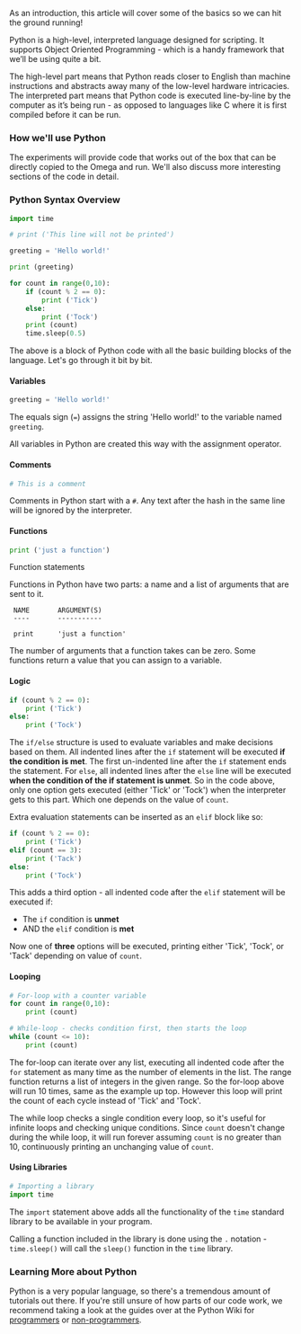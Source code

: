 As an introduction, this article will cover some of the basics so we can hit the ground running!

Python is a high-level, interpreted language designed for scripting. It supports Object Oriented Programming - which is a handy framework that we’ll be using quite a bit.

The high-level part means that Python reads closer to English than machine instructions and abstracts away many of the low-level hardware intricacies. The interpreted part means that Python code is executed line-by-line by the computer as it’s being run - as opposed to languages like C where it is first compiled before it can be run.

### How we'll use Python

<!-- // * this guide will provide complete python scripts which can be copied to your Omega and executed. each experiment will describe the script and will focus on interesting parts of the code -->

The experiments will provide code that works out of the box that can be directly copied to the Omega and run. We'll also discuss more interesting sections of the code in detail.


### Python Syntax Overview

<!--
// give an example blocks of code to describe the following concepts:
//	* indentation syntax for if, for, while statements
//		* describe which is the statement and which is the body, can be accomplished with a screenshot with some writing over-top
//	* indentation syntax for functions
//		* same as above
//	* comments in the code
-->

``` python
import time

# print ('This line will not be printed')

greeting = 'Hello world!'

print (greeting)

for count in range(0,10):
    if (count % 2 == 0):
        print ('Tick')
    else:
        print ('Tock')
    print (count)
    time.sleep(0.5)
```

The above is a block of Python code with all the basic building blocks of the language. Let's go through it bit by bit.

#### Variables


``` python
greeting = 'Hello world!'
```

The equals sign (`=`) assigns the string 'Hello world!' to the variable named `greeting`.

All variables in Python are created this way with the assignment operator.

#### Comments

``` python
# This is a comment
```

Comments in Python start with a `#`. Any text after the hash in the same line will be ignored by the interpreter.

#### Functions

``` python
print ('just a function')
```

Function statements

Functions in Python have two parts: a name and a list of arguments that are sent to it.

```
 NAME       ARGUMENT(S)
 ----       -----------

 print      'just a function'
```

The number of arguments that a function takes can be zero. Some functions return a value that you can assign to a variable.


#### Logic

``` python
if (count % 2 == 0):
    print ('Tick')
else:
    print ('Tock')
```

The `if/else` structure is used to evaluate variables and make decisions based on them. All indented lines after the `if` statement will be executed **if the condition is met**. The first un-indented line after the `if` statement ends the statement. For `else`, all indented lines after the `else` line will be executed **when the condition of the if statement is unmet**. So in the code above, only one option gets executed (either 'Tick' or 'Tock') when the interpreter gets to this part. Which one depends on the value of `count`.

Extra evaluation statements can be inserted as an `elif` block like so:

``` python
if (count % 2 == 0):
    print ('Tick')
elif (count == 3):
    print ('Tack')
else:
    print ('Tock')
```
This adds a third option - all indented code after the `elif` statement will be executed if:

* The `if` condition is **unmet**
* AND the `elif` condition is **met**

Now one of **three** options will be executed, printing either 'Tick', 'Tock', or 'Tack' depending on value of `count`.

#### Looping

``` python
# For-loop with a counter variable
for count in range(0,10):
    print (count)

# While-loop - checks condition first, then starts the loop
while (count <= 10):
    print (count)
```

The for-loop can iterate over any list, executing all indented code after the `for` statement as many time as the number of elements in the list. The range function returns a list of integers in the given range. So the for-loop above will run 10 times, same as the example up top. However this loop will print the count of each cycle instead of 'Tick' and 'Tock'.

The while loop checks a single condition every loop, so it's useful for infinite loops and checking unique conditions. Since `count` doesn't change during the while loop, it will run forever assuming `count` is no greater than 10, continuously printing an unchanging value of `count`.


#### Using Libraries

``` python
# Importing a library
import time
```

The `import` statement above adds all the functionality of the `time` standard library to be available in your program.

Calling a function included in the library is done using the `.` notation - `time.sleep()` will call the `sleep()` function in the `time` library.


### Learning More about Python

<!--
// * there is a wealth of tutorials and guides on Python online, if you're unsure of how or why we did something, consult the following resources:
//	* programmers guide for getting started with Python: https://wiki.python.org/moin/BeginnersGuide/Programmers
//	* beginners guide for getting started with python: https://wiki.python.org/moin/BeginnersGuide/NonProgrammers
-->

Python is a very popular language, so there's a tremendous amount of tutorials out there. If you're still unsure of how parts of our code work, we recommend taking a look at the guides over at the Python Wiki for [programmers](https://wiki.python.org/moin/BeginnersGuide/Programmers) or [non-programmers](https://wiki.python.org/moin/BeginnersGuide/NonProgrammers).
